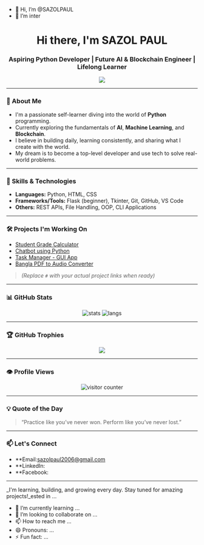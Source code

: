 - 👋 Hi, I’m @SAZOLPAUL
- 👀 I’m inter<!-- GitHub Profile README for SAZOL PAUL -->

<h1 align="center">Hi there, I'm SAZOL PAUL</h1>
<h3 align="center">Aspiring Python Developer | Future AI & Blockchain Engineer | Lifelong Learner</h3>

<p align="center">
  <img src="https://readme-typing-svg.herokuapp.com?lines=Python+Developer;AI+Enthusiast;Blockchain+Explorer;Code+Dream+Build&center=true&width=500&height=45&color=58a6ff">
</p>

---

### 🚀 About Me

- I'm a passionate self-learner diving into the world of **Python** programming.
- Currently exploring the fundamentals of **AI**, **Machine Learning**, and **Blockchain**.
- I believe in building daily, learning consistently, and sharing what I create with the world.
- My dream is to become a top-level developer and use tech to solve real-world problems.

---

### 🧠 Skills & Technologies

- **Languages:** Python, HTML, CSS
- **Frameworks/Tools:** Flask (beginner), Tkinter, Git, GitHub, VS Code
- **Others:** REST APIs, File Handling, OOP, CLI Applications

---

### 🛠️ Projects I'm Working On

- [Student Grade Calculator](#)
- [Chatbot using Python](#)
- [Task Manager - GUI App](#)
- [Bangla PDF to Audio Converter](#)

> *(Replace `#` with your actual project links when ready)*

---

### 📊 GitHub Stats

<p align="center">
  <img src="https://github-readme-stats.vercel.app/api?username=SAZOL-PAUL&show_icons=true&theme=tokyonight" alt="stats"/>
  <img src="https://github-readme-stats.vercel.app/api/top-langs/?username=SAZOL-PAUL&layout=compact&theme=tokyonight" alt="langs"/>
</p>

---

### 🏆 GitHub Trophies

<p align="center">
  <img src="https://github-profile-trophy.vercel.app/?username=SAZOL-PAUL&theme=gruvbox&no-frame=true&column=6" />
</p>

---

### 👁️ Profile Views

<p align="center">
  <img src="https://komarev.com/ghpvc/?username=SAZOL-PAUL&label=Profile+Views&color=0e75b6&style=flat" alt="visitor counter"/>
</p>

---

### 💡 Quote of the Day

> “Practice like you’ve never won. Perform like you’ve never lost.”

---

### 📫 Let's Connect

- **Email:sazolpaul2006@gmail.com
- **LinkedIn:
- **Facebook:

---

_I'm learning, building, and growing every day. Stay tuned for amazing projects!_ested in ...
- 🌱 I’m currently learning ...
- 💞️ I’m looking to collaborate on ...
- 📫 How to reach me ...
- 😄 Pronouns: ...
- ⚡ Fun fact: ...

<!---
SAZOLPAUL/SAZOLPAUL is a ✨ special ✨ repository because its `README.md` (this file) appears on your GitHub profile.
You can click the Preview link to take a look at your changes.
--->
